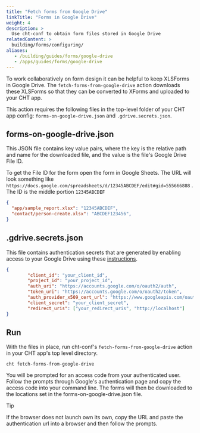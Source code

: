 ```yaml
---
title: "Fetch forms from Google Drive"
linkTitle: "Forms in Google Drive"
weight: 4
description: >
  Use cht-conf to obtain form files stored in Google Drive
relatedContent: >
  building/forms/configuring/
aliases:
   - /building/guides/forms/google-drive
   - /apps/guides/forms/google-drive
---
```


To work collaboratively on form design it can be helpful to keep XLSForms in Google Drive. The `fetch-forms-from-google-drive` action downloads these XLSForms so that they can be converted to XForms and uploaded to your CHT app. 

This action requires the following files in the top-level folder of your CHT app config: `forms-on-google-drive.json` and  `.gdrive.secrets.json`. 

## forms-on-google-drive.json 

This JSON file contains key value pairs, where the key is the relative path and name for the downloaded file, and the value is the file's Google Drive File ID. 

To get the File ID for the form open the form in Google Sheets. The URL will look something like `https://docs.google.com/spreadsheets/d/12345ABCDEF/edit#gid=555666888` . The ID is the middle portion `12345ABCDEF`

```json
{
  "app/sample_report.xlsx": "12345ABCDEF",
  "contact/person-create.xlsx": "ABCDEF123456",
}
```

## .gdrive.secrets.json

This file contains authentication secrets that are generated by enabling access to your Google Drive using these [instructions](https://developers.google.com/drive/api/v3/about-auth).



```json
{
		"client_id": "your_client_id",
		"project_id": "your_project_id",
		"auth_uri": "https://accounts.google.com/o/oauth2/auth",
		"token_uri": "https://accounts.google.com/o/oauth2/token",
		"auth_provider_x509_cert_url": "https://www.googleapis.com/oauth2/v1/certs",
		"client_secret": "your_client_secret",
		"redirect_uris": ["your_redirect_uris", "http://localhost"]
}
```

## Run

With the files in place, run cht-conf's `fetch-forms-from-google-drive` action in your CHT app's top level directory.

```shell
cht fetch-forms-from-google-drive
```

You will be prompted for an access code from your authenticated user. Follow the prompts through Google's authentication page and copy the access code into your command line. The forms will then be downloaded to the locations set in the forms-on-google-drive.json file.

> [!TIP]
> If the browser does not launch own its own, copy the URL and paste the authentication url into a browser and then follow the prompts.
